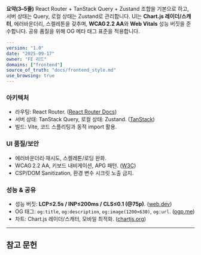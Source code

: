 ﻿**요약(3–5줄)**
React Router + TanStack Query + Zustand 조합을 기본으로 하고, 서버 상태는 Query, 로컬 상태는 Zustand로 관리합니다. UI는 **Chart.js 레이더/스캐터**, 에러바운더리, 스켈레톤을 갖추며, **WCAG 2.2 AA**와 **Web Vitals** 성능 버짓을 준수합니다. 공유 품질을 위해 OG 메타 태그 표준을 적용합니다.

```yaml
---
version: "1.0"
date: "2025-09-17"
owner: "FE 리드"
domains: ["frontend"]
source_of_truth: "docs/frontend_style.md"
use_browsing: true
---
```

### 아키텍처

* 라우팅: React Router. ([React Router Docs][1])
* 서버 상태: TanStack Query, 로컬 상태: Zustand. ([TanStack][2])
* 빌드: Vite, 코드 스플리팅과 동적 import 활용.

### UI 품질/보안

* 에러바운더리·재시도, 스켈레톤/로딩 완화.
* WCAG 2.2 AA, 키보드 내비게이션, APG 패턴. ([W3C][3])
* CSP/DOM Sanitization, 환경 변수 시크릿 노출 금지.

### 성능 & 공유

* 성능 버짓: **LCP≤2.5s / INP≤200ms / CLS≤0.1 (@75p)**. ([web.dev][4])
* OG 태그: `og:title`, `og:description`, `og:image(1200×630)`, `og:url`. ([ogp.me][5])
* 차트: Chart.js 레이더/스캐터, 모바일 최적화. ([chartjs.org][6])

---

## 참고 문헌

[1]: https://reactrouter.com/ "React Router Official Documentation"  
[2]: https://tanstack.com/query/latest/docs/framework/react/overview "TanStack Query React Docs"  
[3]: https://www.w3.org/TR/WCAG22/ "Web Content Accessibility Guidelines (WCAG) 2.2"  
[4]: https://web.dev/articles/vitals "Web Vitals | Articles"  
[5]: https://ogp.me/ "The Open Graph protocol"  
[6]: https://www.chartjs.org/docs/latest/charts/radar.html "Radar Chart"
